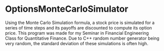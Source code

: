 # OptionsMonteCarloSimulator
Using the Monte Carlo Simulation formula, a stock price is simulated for a series of time steps and its payoffs are discounted to compute its option price. This program was made for my Seminar in Financial Engineering Class for Quantitative Finance. Due to C++ random number generator being very random, the standard deviation of these simulations is often high.
